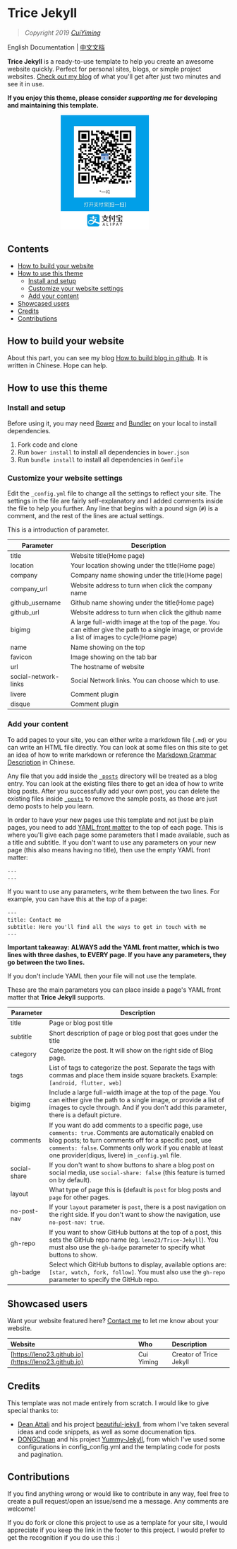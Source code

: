 # Trice Jekyll

> *Copyright 2019 [CuiYiming](https://leno23.github.io/)*

English Documentation | [中文文档](/README_CN.md)

**Trice Jekyll** is a ready-to-use template to help you create an awesome website quickly. Perfect for personal sites, blogs, or simple project websites.  [Check out my blog](https://leno23.github.io/) of what you'll get after just two minutes and see it in use.

**If you enjoy this theme, please consider *supporting me* for developing and maintaining this template.**

<p align="center">
    <img src="/alipay-code.jpg" width="200px"/>
    <span>&#160; &#160; &#160; &#160; &#160; &#160; &#160; &#160;</span>
    <!-- <img src="/wechat-code.png" width="200px"/> -->
</p>

## Contents

- [How to build your website](#how-to-build-your-website)
- [How to use this theme](#how-to-use-this-theme)
    - [Install and setup](#Install-and-setup)
    - [Customize your website settings](#Customize-your-website-settings)
    - [Add your content](#add-your-content)
- [Showcased users](#Showcased-users)
- [Credits](#credits)
- [Contributions](#Contributions)

## How to build your website

About this part, you can see my blog [How to build blog in github](https://leno23.github.io/web/2019/05/19/How-to-build-blog-in-github.html). It is written in Chinese. Hope can help.

## How to use this theme

### Install and setup

Before using it, you may need [Bower](http://bower.io/) and [Bundler](http://bundler.io/) on your local to install dependencies.

1. Fork code and clone
2. Run `bower install` to install all dependencies in `bower.json`
3. Run `bundle install` to install all dependencies in `Gemfile`

### Customize your website settings

Edit the `_config.yml` file to change all the settings to reflect your site. The settings in the file are fairly self-explanatory and I added comments inside the file to help you further. Any line that begins with a pound sign (`#`) is a comment, and the rest of the lines are actual settings.

This is a introduction of parameter.

Parameter   | Description
----------- | -----------
title       | Website title(Home page)
location    | Your location showing under the title(Home page)
company     | Company name showing under the title(Home page)
company_url | Website address to turn when click the company name
github_username     | Github name showing under the title(Home page)
github_url  | Website address to turn when click the github name
bigimg      | A large full-width image at the top of the page.  You can either give the path to a single image, or provide a list of images to cycle(Home page)
name        | Name showing on the top
favicon     | Image showing on the tab bar
url         | The hostname of website
social-network-links    | Social Network links. You can choose which to use.
livere      | Comment plugin
disque      | Comment plugin

### Add your content

To add pages to your site, you can either write a markdown file (`.md`) or you can write an HTML file directly. You can look at some files on this site to get an idea of how to write markdown or reference the [Markdown Grammar Description](http://www.markdown.cn/) in Chinese. 

Any file that you add inside the [`_posts`](./_posts) directory will be treated as a blog entry.  You can look at the existing files there to get an idea of how to write blog posts.  After you successfully add your own post, you can delete the existing files inside [`_posts`](./_posts) to remove the sample posts, as those are just demo posts to help you learn.

In order to have your new pages use this template and not just be plain pages, you need to add [YAML front matter](https://jekyllrb.com/docs/front-matter/) to the top of each page. This is where you'll give each page some parameters that I made available, such as a title and subtitle. If you don't want to use any parameters on your new page (this also means having no title), then use the empty YAML front matter:

```
---
---
```

If you want to use any parameters, write them between the two lines. For example, you can have this at the top of a page:

```
---
title: Contact me
subtitle: Here you'll find all the ways to get in touch with me
---
```

**Important takeaway: ALWAYS add the YAML front matter, which is two lines with three dashes, to EVERY page. If you have any parameters, they go between the two lines.**    

If you don't include YAML then your file will not use the template.

These are the main parameters you can place inside a page's YAML front matter that **Trice Jekyll** supports.

Parameter   | Description
----------- | -----------
title       | Page or blog post title
subtitle    | Short description of page or blog post that goes under the title
category    | Categorize the post. It will show on the right side of Blog page.
tags        | List of tags to categorize the post. Separate the tags with commas and place them inside square brackets. Example: `[android, flutter, web]`
bigimg      | Include a large full-width image at the top of the page.  You can either give the path to a single image, or provide a list of images to cycle through. And if you don't add this parameter, there is a default picture.
comments    | If you want do add comments to a specific page, use `comments: true`. Comments are automatically enabled on blog posts; to turn comments off for a specific post, use `comments: false`. Comments only work if you enable at least one provider(diqus, livere) in `_config.yml` file.
social-share | If you don't want to show buttons to share a blog post on social media, use `social-share: false` (this feature is turned on by default).
layout      | What type of page this is (default is `post` for blog posts and `page` for other pages.
no-post-nav | If your `layout` parameter is `post`, there is a post navigation on the right side. If you don't want to show the navigation, use `no-post-nav: true`.
gh-repo   | If you want to show GitHub buttons at the top of a post, this sets the GitHub repo name (eg. `leno23/Trice-Jekyll`). You must also use the `gh-badge` parameter to specify what buttons to show.
gh-badge  | Select which GitHub buttons to display, available options are: `[star, watch, fork, follow]`. You must also use the `gh-repo` parameter to specify the GitHub repo.


## Showcased users

Want your website featured here? [Contact me](https://leno23.github.io/about) to let me know about your website.


| Website | Who | Description |
| :------ |:--- | :---------- |
| [https://leno23.github.io](https://leno23.github.io) | Cui Yiming | Creator of Trice Jekyll |


## Credits

This template was not made entirely from scratch. I would like to give special thanks to:
- [Dean Attali](https://github.com/daattali) and his project [beautiful-jekyll](https://github.com/daattali/beautiful-jekyll), from whom I've taken several ideas and code snippets, as well as some documenation tips.
- [DONGChuan](https://github.com/DONGChuan) and his project [Yummy-Jekyll](https://github.com/DONGChuan/Yummy-Jekyll), from which I've used some configurations in config_config.yml and the templating code for posts and pagination.

## Contributions

If you find anything wrong or would like to contribute in any way, feel free to create a pull request/open an issue/send me a message.  Any comments are welcome!

If you do fork or clone this project to use as a template for your site, I would appreciate if you keep the link in the footer to this project.  I would prefer to get the recognition if you do use this :)